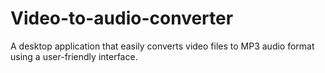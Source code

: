 # Video-to-audio-converter
A desktop application that easily converts video files to MP3 audio format using a user-friendly interface.
